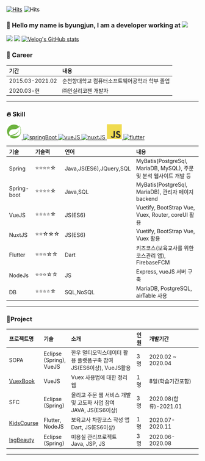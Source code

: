[![Hits](https://hits.seeyoufarm.com/api/count/incr/badge.svg?url=https%3A%2F%2Fgithub.com%2F2ByungJun&count_bg=%2379C83D&title_bg=%23555555&icon=&icon_color=%23E7E7E7&title=hits&edge_flat=false)](https://hits.seeyoufarm.com)
![Hits](https://img.shields.io/github/followers/2ByungJun?label=Follow)

### 👋  Hello my name is byungjun, I am a developer working at <a href="https://insilicogen.com/"><img src="https://img.shields.io/badge/-insilicogen-green"/></a>

<a href="https://velog.io/@ieed0205"><img src="https://img.shields.io/badge/Tech%20Blog-11B48A?style=flat-square&logo=Vimeo&logoColor=white&link=https://velog.io/@ieed0205"/></a>
<a href="mailto:qudwns1243@gamil.com"><img src="https://img.shields.io/badge/Gmail-d14836?style=flat-square&logo=Gmail&logoColor=white&link=mailto:qudwns1243@gamil.com"/></a>
[![Velog's GitHub stats](https://velog-readme-stats.vercel.app/api?name=BBANG-JUN)](https://github.com/eungyeole/velog-readme-stats)

### 💎 Career
| 기간 | 내용 |
|:--------|:--------|
| 2015.03-2021.02 | 순천향대학교 컴퓨터소프트웨어공학과 학부 졸업|
| 2020.03-현      | ㈜인실리코젠 개발자|
___

### 🔥 Skill
<a href="https://velog.io/@ieed0205/series/Java" target="_blank">
  <img src="https://raw.githubusercontent.com/github/explore/80688e429a7d4ef2fca1e82350fe8e3517d3494d/topics/spring-boot/spring-boot.png" alt="spring" width="40" height="40" />
</a>
<a href="https://velog.io/@ieed0205/series/Spring-boot" target="_blank">
  <img src="https://images.velog.io/images/ieed0205/post/4c393e19-719a-4c30-bfae-83c4f99fec33/spring-boot.PNG" alt="springBoot" width="40" height="40" />
</a>
<a href="https://velog.io/@ieed0205/series/Vue" target="_blank">
  <img src="https://camo.githubusercontent.com/c8f91d18976e27123643a926a2588b8d931a0292fd0b6532c3155379e8591629/68747470733a2f2f7675656a732e6f72672f696d616765732f6c6f676f2e706e67" alt="vueJS" width="40" height="40"/>
</a>
<a href="https://github.com/2ByungJun/NuxtJS_demo" target="_blank">
  <img src="https://images.velog.io/images/ieed0205/post/dbe63096-9f41-4614-b705-25e21f4e0863/nuxt.PNG" alt="nuxtJS" width="40" height="40" />
</a>
<a href="https://velog.io/@ieed0205/series/JS" target="_blank">
  <img src="https://raw.githubusercontent.com/devicons/devicon/master/icons/javascript/javascript-original.svg" alt="javascript" width="40" height="40"/> 
</a>
<a href="https://velog.io/@ieed0205/series/Flutter-%EC%95%8C%EA%B3%A0-%EB%B0%B0%EC%9A%B0%EC%9E%90" target="_blank"> 
  <img src="https://www.vectorlogo.zone/logos/flutterio/flutterio-icon.svg" alt="flutter" width="40" height="40"/> 
</a>


| **기술** | **기술력** | **언어** | **내용** |
|:--------|:------------|:--------|:--------|
| Spring |⭐⭐⭐⭐☆|Java,JS(ES6),JQuery,SQL| MyBatis(PostgreSql, MariaDB, MySQL), 주문 및 분석 웹사이트 개발 등 |
| Spring-boot |⭐⭐⭐⭐☆|Java,SQL| MyBatis(PostgreSql, MariaDB), 관리자 페이지 backend |
| VueJS|⭐⭐⭐⭐☆|JS(ES6)| Vuetify, BootStrap Vue, Vuex, Router, coreUI 활용 |
| NuxtJS|⭐⭐☆☆☆|JS(ES6)| Vuetify, BootStrap Vue, Vuex 활용|
| Flutter |⭐⭐⭐☆☆|Dart| 키즈코스(보육교사를 위한 코스관리 앱), FirebaseFCM |
| NodeJs |⭐⭐⭐☆☆|JS| Express, vueJS 서버 구축 |
| DB |⭐⭐⭐⭐☆|SQL,NoSQL| MariaDB, PostgreSQL, airTable 사용|
___

### 🌈Project

| 프로젝트명 | 기술 | 소개 | 인원 | 개발기간 |
|:--------|:--------|:--------|:--------|:--------|
| SOPA | Eclipse<br>(Spring),<br>VueJS | 한우 멀티오믹스데이터 활용 플랫폼구축 참여<br>JS(ES6이상), VueJS활용 | 3명 | 2020.02 ~ 2020.04 |
| [VuexBook](https://github.com/2ByungJun/VueJs_VuexBook) | VueJS | Vuex 사용법에 대한 정리 웹 | 1명 | 8일(학습기간포함) |
| SFC | Eclipse<br>(Spring) | 올리고 주문 웹 서비스 개발 및 고도화 사업 참여<br>JAVA, JS(ES6이상) | 3명 | 2020.08(합류)-2021.01 |
| [KidsCourse](https://github.com/2ByungJun/Flutter_KidsCourse) | Flutter,<br>NodeJS | 보육교사 차량코스 작성 앱<br>Dart,  JS(ES6이상) | 1명 | 2020.07-2020.11 |
| [IsgBeauty](https://github.com/2ByungJun/Java_IsgBeauty) | Eclipse<br>(Spring) | 미용실 관리프로젝트<br>Java, JSP, JS | 3명 | 2020.06-2020.08 |
___




